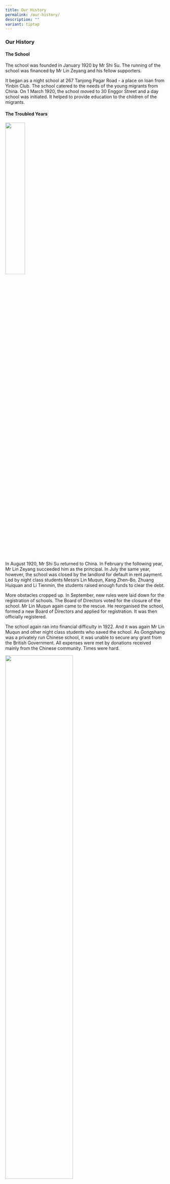 ```yaml
---
title: Our History
permalink: /our-history/
description: ""
variant: tiptap
---
```

### **Our History**
#### **The School**
The school was founded in January 1920 by Mr Shi Su. The running of the school was financed by Mr Lin Zeyang and his fellow supporters.

It began as a night school at 267 Tanjong Pagar Road - a place on loan from Yinbin Club. The school catered to the needs of the young migrants from China. On 1 March 1920, the school moved to 30 Enggor Street and a day school was initiated. It helped to provide education to the children of the migrants.

#### **The Troubled Years**
<img src="/images/history1.jpg" style="width:35%" align="left">

<br clear="left">

In August 1920, Mr Shi Su returned to China. In February the following year, Mr Lin Zeyang succeeded him as the principal. In July the same year, however, the school was closed by the landlord for default in rent payment. Led by night class students Messrs Lin Muqun, Kang Zhen-Bo, Zhuang Huiquan and Li Tienmin, the students raised enough funds to clear the debt.

More obstacles cropped up. In September, new rules were laid down for the registration of schools. The Board of Directors voted for the closure of the school. Mr Lin Muqun again came to the rescue. He reorganised the school, formed a new Board of Directors and applied for registration. It was then officially registered.

The school again ran into financial difficulty in 1922. And it was again Mr Lin Muqun and other night class students who saved the school. As Gongshang was a privately run Chinese school, it was unable to secure any grant from the British Government. All expenses were met by donations received mainly from the Chinese community. Times were hard.

<img src="/images/history2.jpg" style="width:65%" align="left">

<br clear="left">

#### **The Foundation**
Under the capable and innovative leadership of Mr Lin Zeyang, the school was able to forge ahead. The Old Boys' Association was set up in 1923 - a move that proved to be of great help to the school.

The Association organised activities not only to raise funds for the school but also to promote cultural activities and sports among its members. It put up shows like the 'Choir's Night', renowned plays like 'Home', 'Spring' and 'Autumn'. All were critically acclaimed. The winning feats of its basketball team spread far and wide.

Mr Lin looked beyond the needs of basic education. His far-sightedness was reflected clearly in his incorporation of vocational training into the school curriculum - a move unheard of then.

<img src="/images/history3.jpg" style="width:45%" align="left">

<br clear="left">

#### **York Hill**
The school enrolment increased rapidly and Mr Lin anticipated the need for expansion. In 1926, with the support of the Old Boys' Association, the Board of Directors and the migrant Chinese society, Mr Lin set up a committee for the school building fund. A piece of land at Outram Road, the York Hill was acquired. The school moved into its new building in June 1929, a place it could call its own. It was a pride of the time - a spacious, ultra-modern and well-equipped building.

<img src="/images/history4.gif" style="width:45%" align="left">

<br clear="left">

Mr Lin's dedication to the school and education was hard to match. He oversaw all aspects of the school administration, teaching methodology, building maintenance and even gardening. Nothing was too big or too small for him. Under his guidance, the school expanded and its enrolment hit 3,800 in the 50's - a great feat for a Chinese school. The school could proudly claim to have played an important role in nation building.

#### **Zeyang Hall**

<img src="/images/history5.jpg" style="width:45%" align="left">

<br clear="left">

Mr Lin Zeyang, a bachelor, passed away of ill health on 16 July 1948. He had lived in the school quarters and spent all his time tending to the needs of the school. He left behind neither property nor money to his name. He can be deservedly called "FATHER OF GONGSHANG". Mr Chen Guoxiang succeeded him as principal. A new hall was built and named after Mr Lin Zeyang to commemorate his contributions to the school.

#### **Third Location**
After the demise of Mr Lin Zeyang, the principals succeeding him were :<br>
Chen Guoxiang 1949 - 1964<br>
Yu Songnian 1964 - 1970<br>
Chen Dexiao 1971 - 1975<br>
Yang Mazhu 1975 - 1984

In the late seventies, the school faced the problems of urban redevelopment and an ageing population in the vicinity. The school enrolment plummeted. It was time to move to a new location. In a series of meetings in 1984 between the school management and the Ministry of Education officials, it was agreed that the school be moved to Tampines New Town. It was renamed Gongshang Primary School in place of The Chinese Industrial and Commercial Continuation School (N.B. Gongshang means industrial and commercial).

Then Mr Yang Mazhu retired at the end of 1984. He was succeeded by Mr Wee Fui Twee, our incumbent principal (1984-2001). The school was temporarily housed in Tampines Primary School building until 1987 when our own premises at Tampines Street 42 were completed. It was declared open by the late Dr Tay Eng Soon, former Senior Minister of State for Education, two years later. Now the school has a pupil population of more than 2000.

#### **Lin Mu Qun - An Old Gongshang Boy**
Gongshang Primary School was plagued by financial difficulties in the early stage of its development. Many a time, it faced the threat of closure. And each time it was Mr Lin Muqun's resourcefulness, perseverance and commitment to the cause that saved the day.

Mr Lin was born in the Hokkien Province of China. He migrated to Singapore when he was very young. He enrolled in Gongshang to better himself. In 1921, when the school was served with the notice of closure for falling behind in rent, he and his schoolmates raised enough funds from donation to tide the school over.

When the Board of Directors decided to close the school because of stringent regulations introduced by the British Colonial Government for the registration of non-English schools, Mr Lin Muqun worked hand in hand with the principal Mr Lin Zeyang to revamp the school set up in order to meet the requirements for registration.

He was also instrumental in the setting up of the Old Boys' Association. The Association later played an important role in promoting cultural and social activities for the then Chinese Community.

He did all these during his spare time in the name of education. He was then a manager of a company. When he passed away in 1929, the school erected a pavilion in the school compound to commemorate his contributions to the school.

#### **Father of Gongshang**
Mr. Lin Zeyang was born in the Hokkien Province of China. His surname was actually Yang. His mother's family name was Lin. Since there was no male offspring in her family to succeed the family line, her husband consented to let his second son adopt the surname Lin. Thus he was named Lin Zeyang. His intelligence was seen at an early age of 4. He learned to read and write first from his mother.

When he went to school at the age of 7, his teachers were taken aback by his brilliance. Unfortunately, his father passed away when Zeyang was thirteen. The family ran into financial hardship. Nevertheless, his mother toiled to provide him an education. Eventually, he graduated from the Hokkien Teachers' College. He served in a few primary schools before he came to Southeast Asia in 1911. He taught in Malaya and Indonesia. He was well-loved by the people wherever he served.

He was one of the founder members of the school. He began his career as a principal of Gongshang from 1911. He remained as one until 1948 when he died of ill health.

When Mr Lin took over the school, it was facing a crisis. The school was behind in rent. It was closed by the landlord. Together with the help of the night class students and the Board of Directors, he was able to raise enough cash to tide over the difficulty.

Next the British Governor laid down rules for the registration of all schools in Singapore. Mr Lin had to revamp the set up in order to comply with the rules. The school was fully registered. There were more financial problems to come. Mr Lin appealed to the Old Boys' Association for help.

Under his able leadership, the school enrolment increased steadily and before long it was clear that expansion was necessary. A piece of land along Outram Road, known as York Hill, was acquired. The new premises were completed in 1929. The reputation of the school spread and the enrolment increased every year.

The Second World War broke out and the school stopped functioning temporarily. In 1945, the school resumed operation. There was an unusually large number of overaged pupils seeking admission as they were deprived of it during the War. The school bought over another 180 000 square feet of land adjacent to it for a new school building. Unfortunately, before Mr Lin could realise his plan, he was struck down with illness. Even on his sick bed, he showed concern for the school. He planned and guided his subordinates until his last days. He passed away at the age of 60 on 16 July 1948. It was a great loss, not only to Gongshang but also to education in Singapore. Such an educationist is rare. He helped the school through its difficult years. He had helped bond the school management, Old Boys' Association and the migrant Chinese society into a single force for the furtherance of education.

We are fortunate to have him.